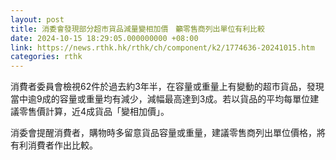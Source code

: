 ```yaml
---
layout: post
title: 消委會發現部分超市貨品減量變相加價　籲零售商列出單位有利比較
date: 2024-10-15 18:29:05.000000000 +08:00
link: https://news.rthk.hk/rthk/ch/component/k2/1774636-20241015.htm
categories: rthk
---
```


消費者委員會檢視62件於過去約3年半，在容量或重量上有變動的超市貨品，發現當中逾9成的容量或重量均有減少，減幅最高達到3成。若以貨品的平均每單位建議零售價計算，近4成貨品「變相加價」。

消委會提醒消費者，購物時多留意貨品容量或重量，建議零售商列出單位價格，將有利消費者作出比較。
